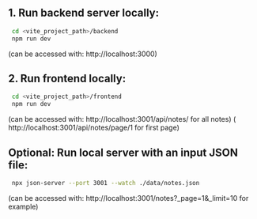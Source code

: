 ## 1. Run backend server locally:

```bash
 cd <vite_project_path>/backend
 npm run dev
```

(can be accessed with: http://localhost:3000)

## 2. Run frontend locally:

```bash
 cd <vite_project_path>/frontend
 npm run dev
```

(can be accessed with: http://localhost:3001/api/notes/ for all notes)
( http://localhost:3001/api/notes/page/1 for first page)

## Optional: Run local server with an input JSON file:

```bash
 npx json-server --port 3001 --watch ./data/notes.json
```

(can be accessed with: http://localhost:3001/notes?\_page=1&\_limit=10 for example)
